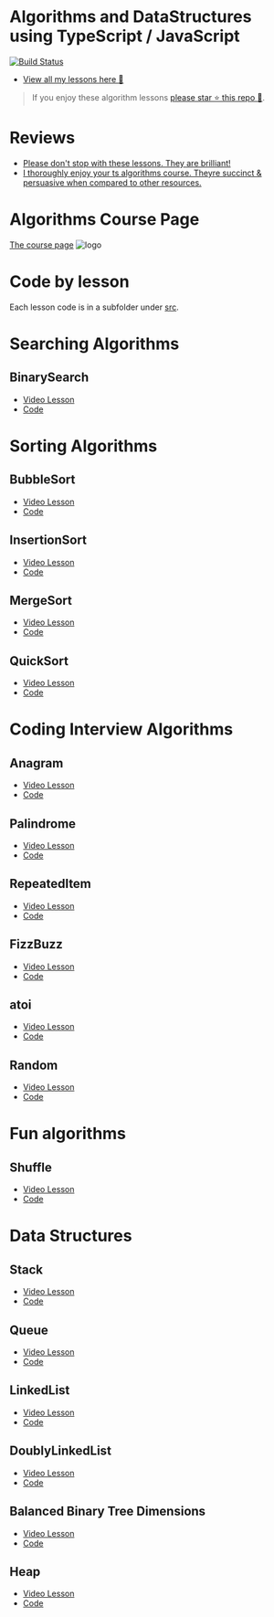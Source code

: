 # Algorithms and DataStructures using TypeScript / JavaScript

[![Build Status][travis-image]][travis-url]

* [View all my lessons here 🌹](https://egghead.io/instructors/basarat-ali-syed/)

> If you enjoy these algorithm lessons [please star ⭐ this repo 🌟](https://github.com/basarat/algorithms/stargazers).

# Reviews
* [Please don't stop with these lessons. They are brilliant!](https://twitter.com/omkar_p/status/908318488648982529)
* [I thoroughly enjoy your ts algorithms course. Theyre succinct & persuasive when compared to other resources.](https://twitter.com/2_up/status/908160586206273537)

# Algorithms Course Page
[The course page](https://egghead.io/courses/build-algorithms-using-typescript)
![logo](https://raw.githubusercontent.com/basarat/algorithms/master/logo.png)

# Code by lesson
Each lesson code is in a subfolder under [src](https://github.com/basarat/algorithms/tree/master/src).

# Searching Algorithms
## BinarySearch
* [Video Lesson](https://egghead.io/lessons/typescript-binary-search-algorithm-using-typescript)
* [Code](https://github.com/basarat/algorithms/tree/master/src/binarySearch)

# Sorting Algorithms
## BubbleSort
* [Video Lesson](https://egghead.io/lessons/typescript-bubble-sort-using-typescript)
* [Code](https://github.com/basarat/algorithms/tree/master/src/bubbleSort)

## InsertionSort
* [Video Lesson](https://egghead.io/lessons/typescript-insertion-sort-algorithm-using-typescript)
* [Code](https://github.com/basarat/algorithms/tree/master/src/insertionSort)

## MergeSort
* [Video Lesson](https://egghead.io/lessons/typescript-merge-sort-algorithm-using-typescript)
* [Code](https://github.com/basarat/algorithms/tree/master/src/mergeSort)

## QuickSort
* [Video Lesson](https://egghead.io/lessons/javascript-quicksort-algorithm-using-typescript)
* [Code](https://github.com/basarat/algorithms/tree/master/src/quickSort)

# Coding Interview Algorithms
## Anagram
* [Video Lesson](https://egghead.io/lessons/typescript-algorithm-to-determine-if-two-strings-are-an-anagram)
* [Code](https://github.com/basarat/algorithms/tree/master/src/anagram)

## Palindrome
* [Video Lesson](https://egghead.io/lessons/typescript-algorithm-to-determine-if-a-string-is-a-palindrome)
* [Code](https://github.com/basarat/algorithms/tree/master/src/palindrome)

## RepeatedItem
* [Video Lesson](https://egghead.io/lessons/typescript-find-the-repeated-item-in-an-array-using-typescript)
* [Code](https://github.com/basarat/algorithms/tree/master/src/repeatedItem)

## FizzBuzz
* [Video Lesson](https://egghead.io/lessons/typescript-coding-interview-fizzbuzz-problem-and-its-solution)
* [Code](https://github.com/basarat/algorithms/tree/master/src/fizzBuzz)

## atoi
* [Video Lesson](https://egghead.io/lessons/typescript-parse-a-string-to-an-integer)
* [Code](https://github.com/basarat/algorithms/tree/master/src/atoi)

## Random
* [Video Lesson](https://egghead.io/lessons/typescript-create-random-integers-in-a-given-range)
* [Code](https://github.com/basarat/algorithms/tree/master/src/random)

# Fun algorithms
## Shuffle
* [Video Lesson](https://egghead.io/lessons/typescript-shuffle-an-array)
* [Code](https://github.com/basarat/algorithms/tree/master/src/shuffle)

# Data Structures
## Stack
* [Video Lesson](https://egghead.io/lessons/typescript-stack-implementation-using-typescript)
* [Code](https://github.com/basarat/algorithms/tree/master/src/stack)

## Queue
* [Video Lesson](https://egghead.io/lessons/https://egghead.io/lessons/typescript-queue-implementation-using-typescript)
* [Code](https://github.com/basarat/algorithms/tree/master/src/queue)

## LinkedList
* [Video Lesson](https://egghead.io/lessons/typescript-implement-a-singly-linked-list-in-typescript)
* [Code](https://github.com/basarat/algorithms/tree/master/src/linkedList)

## DoublyLinkedList
* [Video Lesson](https://egghead.io/lessons/typescript-implement-a-doubly-linked-list-in-typescript)
* [Code](https://github.com/basarat/algorithms/tree/master/src/doublyLinkedList)

## Balanced Binary Tree Dimensions
* [Video Lesson](https://egghead.io/lessons/max-items-and-max-height-of-a-completely-balanced-binary-tree)
* [Code](https://github.com/basarat/algorithms/tree/master/src/binaryTreeDimenions)


## Heap
* [Video Lesson](https://egghead.io/lessons/typescript-implement-heap-data-structure-using-javascript)
* [Code](https://github.com/basarat/algorithms/tree/master/src/heap)



[travis-image]:https://travis-ci.org/basarat/algorithms.svg?branch=master
[travis-url]:https://travis-ci.org/basarat/algorithms
